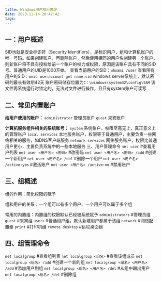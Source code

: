 ```yaml
---
title: Windows用户和组管理
date: 2023-11-14 20:47:42
tags:
---
```

##  一：用户概述
SID也就是安全标识符（Security Identifiers），是标识用户，组和计算机账户的唯一号码。如果创建账户，再删除账户，然后使用相同的用户名创建另一个账户，则新账户将不具有授权给前一个账户的权力或权限，原因是该账户具有不同的SID号。普通用户的UID是1000开始。
  查看当前用户的SID：`whoami /user`
  查看所有用户的SID：`wmic useraccount get name,sid`
  windows server系统上，默认密码的最长有效期42天
  账户密码储存位置为`C：\windows\system32\config\SAM` 该文件再系统运行时锁定的，无法对文件进行操作，且只有system账户可读写
## 二、常见内置账户
**给用户使用的账户：**
`administrator` 管理员账户
`guest` 来宾账户

**计算机服务组件相关的系统账号：**
`system` 系统账户，权限至高无上，真正意义上的管理账户
`local services` 本地服务账户，权限等于普通用户，主要负责一些网络相关的服务，如DNS客户端服务
`network services` 网络服务账户，权限比普通用户更小，主要负责系统中的一些本地服务
三、用户管理命令
`net user` #查看用户列表
`net user <用户名> <密码>` #改密码
`net user <用户名> <密码> /add` #创建一个新用户
`net user <用户名> /del` #删除一个用户
`net user <用户名> /active:yes` #激活账户
`net user <用户名> /active:no` #禁用账户
## 三、组概述
组的作用：简化权限的赋予

组和用户的关系：一个组可以有多个用户、一个用户可以属于多个组

常用的内置组：内置组的权限默认已经被系统赋予
`administrators` #管理员组
`guest` #来宾组
`users` #普通用户组，默认新建用户都属于该组
`network` #网络配置组
`print` #打印机组
`remote desktop` #远程桌面组
## 四、组管理命令
`net localgroup` #查看组列表
`net localgroup <组名>` #查看该组成员
`net localgroup <组名> /add` #创建一个新的组
`net localgroup <组名> <用户名> /add` #添加用户到组
`net localgroup <组名> <用户名> /del` #从组中踢出用户
`net localgroup <组名> /del` #删除组